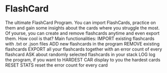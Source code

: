 # FlashCard
The ultimate FlashCard Program. You can import FlashCards, practice on them and gain some insights about the cards where you struggle the most. Of yourse, you can create and remove flashcards anytime and even export them. How cool is that?
Main functionalities:
IMPORT existing flashcards with .txt or .json files
ADD new flashcards in the program
REMOVE existing flashcards
EXPORT all your flashcards together with an error count of every flashcard
ASK about randomly selected flashcards in your stack
LOG log the program, if you want to
HARDEST CAR display to you the hardest cards
RESET STATS reset the error count for every card
